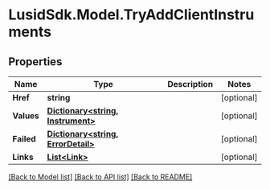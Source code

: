 # LusidSdk.Model.TryAddClientInstruments
## Properties

Name | Type | Description | Notes
------------ | ------------- | ------------- | -------------
**Href** | **string** |  | [optional] 
**Values** | [**Dictionary&lt;string, Instrument&gt;**](Instrument.md) |  | [optional] 
**Failed** | [**Dictionary&lt;string, ErrorDetail&gt;**](ErrorDetail.md) |  | [optional] 
**Links** | [**List&lt;Link&gt;**](Link.md) |  | [optional] 

[[Back to Model list]](../README.md#documentation-for-models) [[Back to API list]](../README.md#documentation-for-api-endpoints) [[Back to README]](../README.md)

